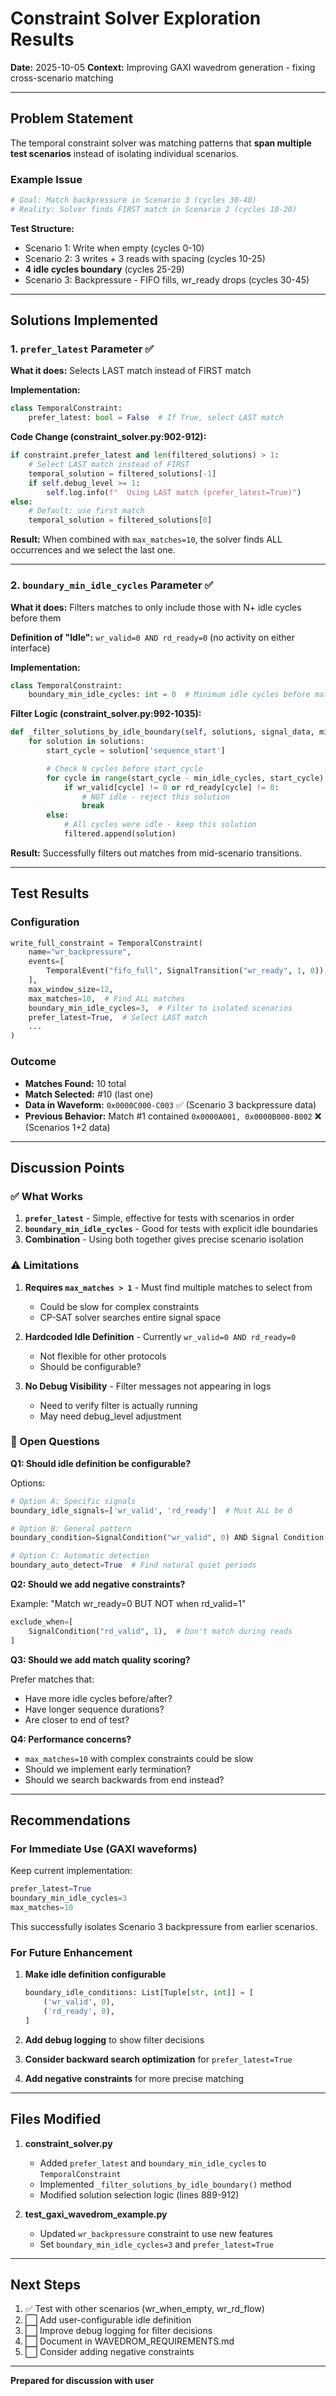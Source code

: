 # Constraint Solver Exploration Results

**Date:** 2025-10-05
**Context:** Improving GAXI wavedrom generation - fixing cross-scenario matching

---

## Problem Statement

The temporal constraint solver was matching patterns that **span multiple test scenarios** instead of isolating individual scenarios.

### Example Issue
```python
# Goal: Match backpressure in Scenario 3 (cycles 30-40)
# Reality: Solver finds FIRST match in Scenario 2 (cycles 10-20)
```

**Test Structure:**
- Scenario 1: Write when empty (cycles 0-10)
- Scenario 2: 3 writes + 3 reads with spacing (cycles 10-25)
- **4 idle cycles boundary** (cycles 25-29)
- Scenario 3: Backpressure - FIFO fills, wr_ready drops (cycles 30-45)

---

## Solutions Implemented

### 1. **`prefer_latest` Parameter** ✅

**What it does:** Selects LAST match instead of FIRST match

**Implementation:**
```python
class TemporalConstraint:
    prefer_latest: bool = False  # If True, select LAST match
```

**Code Change (constraint_solver.py:902-912):**
```python
if constraint.prefer_latest and len(filtered_solutions) > 1:
    # Select LAST match instead of FIRST
    temporal_solution = filtered_solutions[-1]
    if self.debug_level >= 1:
        self.log.info(f"  Using LAST match (prefer_latest=True)")
else:
    # Default: use first match
    temporal_solution = filtered_solutions[0]
```

**Result:** When combined with `max_matches=10`, the solver finds ALL occurrences and we select the last one.

---

### 2. **`boundary_min_idle_cycles` Parameter** ✅

**What it does:** Filters matches to only include those with N+ idle cycles before them

**Definition of "Idle":** `wr_valid=0 AND rd_ready=0` (no activity on either interface)

**Implementation:**
```python
class TemporalConstraint:
    boundary_min_idle_cycles: int = 0  # Minimum idle cycles before match
```

**Filter Logic (constraint_solver.py:992-1035):**
```python
def _filter_solutions_by_idle_boundary(self, solutions, signal_data, min_idle_cycles, ...):
    for solution in solutions:
        start_cycle = solution['sequence_start']

        # Check N cycles before start_cycle
        for cycle in range(start_cycle - min_idle_cycles, start_cycle):
            if wr_valid[cycle] != 0 or rd_ready[cycle] != 0:
                # NOT idle - reject this solution
                break
        else:
            # All cycles were idle - keep this solution
            filtered.append(solution)
```

**Result:** Successfully filters out matches from mid-scenario transitions.

---

## Test Results

### Configuration
```python
write_full_constraint = TemporalConstraint(
    name="wr_backpressure",
    events=[
        TemporalEvent("fifo_full", SignalTransition("wr_ready", 1, 0)),
    ],
    max_window_size=12,
    max_matches=10,  # Find ALL matches
    boundary_min_idle_cycles=3,  # Filter to isolated scenarios
    prefer_latest=True,  # Select LAST match
    ...
)
```

### Outcome
- **Matches Found:** 10 total
- **Match Selected:** #10 (last one)
- **Data in Waveform:** `0x0000C000-C003` ✅ (Scenario 3 backpressure data)
- **Previous Behavior:** Match #1 contained `0x0000A001, 0x0000B000-B002` ❌ (Scenarios 1+2 data)

---

## Discussion Points

### ✅ What Works

1. **`prefer_latest`** - Simple, effective for tests with scenarios in order
2. **`boundary_min_idle_cycles`** - Good for tests with explicit idle boundaries
3. **Combination** - Using both together gives precise scenario isolation

### ⚠️ Limitations

1. **Requires `max_matches > 1`** - Must find multiple matches to select from
   - Could be slow for complex constraints
   - CP-SAT solver searches entire signal space

2. **Hardcoded Idle Definition** - Currently `wr_valid=0 AND rd_ready=0`
   - Not flexible for other protocols
   - Should be configurable?

3. **No Debug Visibility** - Filter messages not appearing in logs
   - Need to verify filter is actually running
   - May need debug_level adjustment

### 🤔 Open Questions

**Q1: Should idle definition be configurable?**

Options:
```python
# Option A: Specific signals
boundary_idle_signals=['wr_valid', 'rd_ready']  # Must ALL be 0

# Option B: General pattern
boundary_condition=SignalCondition("wr_valid", 0) AND Signal Condition("rd_ready", 0)

# Option C: Automatic detection
boundary_auto_detect=True  # Find natural quiet periods
```

**Q2: Should we add negative constraints?**

Example: "Match wr_ready=0 BUT NOT when rd_valid=1"
```python
exclude_when=[
    SignalCondition("rd_valid", 1),  # Don't match during reads
]
```

**Q3: Should we add match quality scoring?**

Prefer matches that:
- Have more idle cycles before/after?
- Have longer sequence durations?
- Are closer to end of test?

**Q4: Performance concerns?**

- `max_matches=10` with complex constraints could be slow
- Should we implement early termination?
- Should we search backwards from end instead?

---

## Recommendations

### For Immediate Use (GAXI waveforms)

Keep current implementation:
```python
prefer_latest=True
boundary_min_idle_cycles=3
max_matches=10
```

This successfully isolates Scenario 3 backpressure from earlier scenarios.

### For Future Enhancement

1. **Make idle definition configurable**
   ```python
   boundary_idle_conditions: List[Tuple[str, int]] = [
       ('wr_valid', 0),
       ('rd_ready', 0),
   ]
   ```

2. **Add debug logging** to show filter decisions

3. **Consider backward search optimization** for `prefer_latest=True`

4. **Add negative constraints** for more precise matching

---

## Files Modified

1. **constraint_solver.py**
   - Added `prefer_latest` and `boundary_min_idle_cycles` to `TemporalConstraint`
   - Implemented `_filter_solutions_by_idle_boundary()` method
   - Modified solution selection logic (lines 889-912)

2. **test_gaxi_wavedrom_example.py**
   - Updated `wr_backpressure` constraint to use new features
   - Set `boundary_min_idle_cycles=3` and `prefer_latest=True`

---

## Next Steps

1. ✅ Test with other scenarios (wr_when_empty, wr_rd_flow)
2. ⬜ Add user-configurable idle definition
3. ⬜ Improve debug logging for filter decisions
4. ⬜ Document in WAVEDROM_REQUIREMENTS.md
5. ⬜ Consider adding negative constraints

---

**Prepared for discussion with user**
